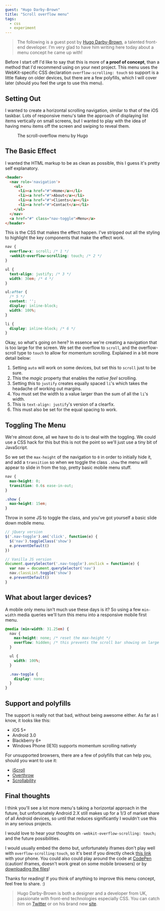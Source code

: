 ```yaml
---
guest: "Hugo Darby-Brown"
title: "Scroll overflow menu"
tags:
  - css
  - experiment
---
```


> The following is a guest post by [Hugo Darby-Brown](http://darbybrown.com/), a talented front-end developer. I’m very glad to have him writing here today about a menu concept he came up with!

Before I start off I'd like to say that this is more of **a proof of concept**, than a method that I'd recommend using on your next project. This menu uses the WebKit-specific CSS declaration `overflow-scrolling: touch` so support is a little flakey on older devices, but there are a few polyfills, which I will cover later (should you feel the urge to use this menu).

## Setting Out

I wanted to create a horizontal scrolling navigation, similar to that of the iOS taskbar. Lots of responsive menu's take the approach of displaying list items vertically on small screens, but I wanted to play with the idea of having menu items off the screen and swiping to reveal them.

<figure class="figure">
  <img src="http://darbybrown.com/img/scroll-overflow-menu.jpg" alt="" />
  <figcaption>The scroll-overflow menu by Hugo</figcaption>
</figure>

## The Basic Effect

I wanted the HTML markup to be as clean as possible, this I guess it's pretty self explanatory.

```html
<header>
  <nav role='navigation'>
    <ul>
      <li><a href="#">Home</a></li>
      <li><a href="#">About</a></li>
      <li><a href="#">Clients</a></li>
      <li><a href="#">Contact</a></li>
    </ul>
  </nav>
  <a href="#" class="nav-toggle">Menu</a>
</header>
```

This is the CSS that makes the effect happen. I've stripped out all the styling to highlight the key components that make the effect work.

```css
nav {
  overflow-x: scroll; /* 1 */
  -webkit-overflow-scrolling: touch; /* 2 */
}

ul {
  text-align: justify; /* 3 */
  width: 30em; /* 4 */
}

ul:after {
  /* 5 */
  content: '';
  display: inline-block;
  width: 100%;
}

li {
  display: inline-block; /* 6 */
}
```

Okay, so what's going on here? In essence we're creating a navigation that is too large for the screen. We set the overflow to `scroll`, and the overflow-scroll type to `touch` to allow for momentum scrolling. Explained in a bit more detail below:

1. Setting `auto` will work on some devices, but set this to `scroll` just to be sure.
1. This the _magic_ property that enables the _native feel_ scrolling.
1. Setting this to `justify` creates equally spaced `li`'s which takes the headache of working out margins.
1. You must set the width to a value larger than the sum of all the `li`'s width.
1. This is `text-align: justify`'s version of a clearfix.
1. This must also be set for the equal spacing to work.

## Toggling The Menu

We're almost done, all we have to do is to deal with the toggling. We could use a CSS hack for this but this is not the point so we'll just use a tiny bit of JavaScript.

So we set the `max-height` of the navigation to `0` in order to initially hide it, and add a `transition` so when we toggle the class `.show` the menu will appear to slide in from the top, pretty basic mobile menu stuff.

```css
nav {
  max-height: 0;
  transition: 0.6s ease-in-out;
}

.show {
  max-height: 15em;
}
```

Throw in some JS to toggle the class, and you've got yourself a basic slide down mobile menu.

```javascript
// jQuery version
$('.nav-toggle').on('click', function(e) {
  $('nav').toggleClass('show')
  e.preventDefault()
})

// Vanilla JS version
document.querySelector('.nav-toggle').onclick = function(e) {
  var nav = document.querySelector('nav')
  nav.classList.toggle('show')
  e.preventDefault()
}
```

## What about larger devices?

A mobile only menu isn't much use these days is it? So using a few `min-width` media queries we'll turn this menu into a responsive mobile first menu.

```css
@media (min-width: 31.25em) {
  nav {
    max-height: none; /* reset the max-height */
    overflow: hidden; /* this prevents the scroll bar showing on large devices */
  }

  ul {
    width: 100%;
  }

  .nav-toggle {
    display: none;
  }
}
```

## Support and polyfills

The support is really not that bad, without being awesome either. As far as I know, it looks like this:

* iOS 5+
* Android 3.0
* Blackberry 6+
* Windows Phone (IE10) supports momentum scrolling natively

For unsupported browsers, there are a few of polyfills that can help you, should you want to use it:

* [iScroll](http://cubiq.org/iscroll-4)
* [Overthrow](http://filamentgroup.github.io/Overthrow/)
* [Scrollability](https://github.com/joehewitt/scrollability/)

## Final thoughts

I think you'll see a lot more menu's taking a horizontal approach in the future, but unfortunately Android 2.X still makes up for a 1/3 of market share of all Android devices, so until that reduces significantly I wouldn't use this in any serious projects.

I would love to hear your thoughts on `-webkit-overflow-scrolling: touch;` and the future possibilities.

I would usually embed the demo but, unfortunately iframes don't play well with `overflow-scrolling:touch`, so it's best if you directly check [this link](http://darbybrown.com/menu) with your phone. You could also could play around the code at [CodePen](https://codepen.io/hugo/full/pwsLj) (caution! iframes, doesn't work great on some mobile browsers) or by [downloading the files](http://darbybrown.com/menu/download.zip)!

Thanks for reading! If you think of anything to improve this menu concept, feel free to share. :)

> Hugo Darby-Brown is both a designer and a developer from UK, passionate with front-end technologies especially CSS. You can catch him on [Twitter](http://twitter.com/darbybrown) or on his brand new [site](http://darbybrown.com).
